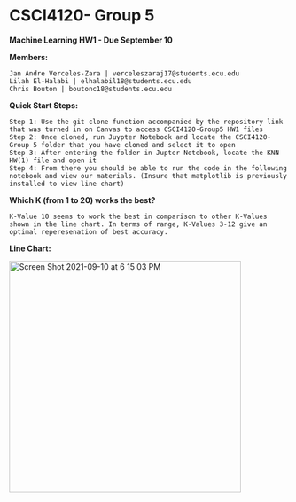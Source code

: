 # CSCI4120- Group 5
**Machine Learning HW1 - Due September 10**

**Members:** 

	Jan Andre Verceles-Zara | verceleszaraj17@students.ecu.edu
	Lilah El-Halabi | elhalabil18@students.ecu.edu
	Chris Bouton | boutonc18@students.ecu.edu
  
**Quick Start Steps:**
	
	Step 1: Use the git clone function accompanied by the repository link that was turned in on Canvas to access CSCI4120-Group5 HW1 files
	Step 2: Once cloned, run Juypter Notebook and locate the CSCI4120-Group 5 folder that you have cloned and select it to open
	Step 3: After entering the folder in Jupter Notebook, locate the KNN HW(1) file and open it
	Step 4: From there you should be able to run the code in the following notebook and view our materials. (Insure that matplotlib is previously installed to view line chart)

**Which K (from 1 to 20) works the best?**
	
	K-Value 10 seems to work the best in comparison to other K-Values shown in the line chart. In terms of range, K-Values 3-12 give an optimal reperesenation of best accuracy. 

**Line Chart:**
	
<img width="418" alt="Screen Shot 2021-09-10 at 6 15 03 PM" src="https://user-images.githubusercontent.com/43555357/132923231-cf6efff7-530a-4e3e-a663-254a5b648902.png">
